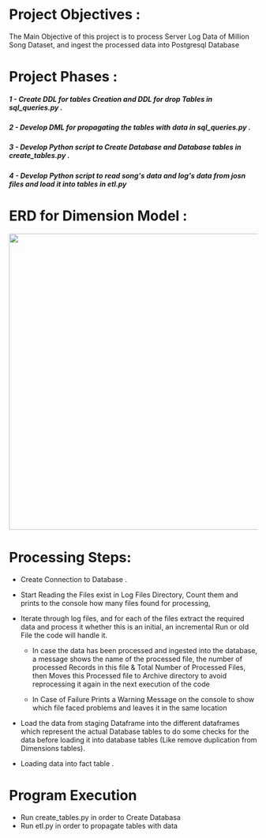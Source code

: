 # Project Objectives :
The Main Objective of this project is to process Server Log Data of Million Song Dataset, and ingest the processed data into Postgresql Database

# Project Phases :

##### 1 -  Create DDL for tables Creation and DDL for drop Tables in sql_queries.py . 
##### 2 -  Develop DML for propagating the tables with data in sql_queries.py . 
##### 3 -  Develop Python script to Create Database and Database tables in create_tables.py .
##### 4 -  Develop Python script to read song's data and log's data from josn files and load it into tables in etl.py

# ERD for Dimension Model :

<img src="./ERD.png?raw=true" width="600" />

# Processing Steps:
 - Create Connection to Database .
 - Start Reading the Files exist in Log Files Directory, Count them and prints to the console how many files found for processing,
 - Iterate through log files, and for each of the files extract the required data and process it whether this is an initial, an incremental Run or old File the code will handle it.

    * In case the data has been processed and ingested into the database, a message shows the name of the processed file, the number of processed Records in this file & Total Number of Processed Files, then Moves this Processed file to Archive directory to avoid reprocessing it again in the next execution of the code

    * In Case of Failure Prints a Warning Message on the console to show which file faced problems and leaves it in the same location
    
 - Load the data from staging Dataframe into the different dataframes which represent the actual Database tables to do some checks for the data before loading it into database tables (Like remove duplication from Dimensions tables).
 - Loading data into fact table .
 
 # Program Execution 
 
 - Run create_tables.py in order to Create Databasa
 - Run etl.py in order to propagate tables with data
